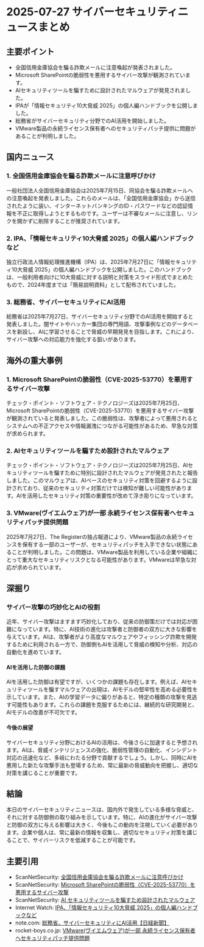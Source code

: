 # 2025-07-27 サイバーセキュリティニュースまとめ

## 主要ポイント

*   全国信用金庫協会を騙る詐欺メールに注意喚起が発表されました。
*   Microsoft SharePointの脆弱性を悪用するサイバー攻撃が観測されています。
*   AIセキュリティツールを騙すために設計されたマルウェアが発見されました。
*   IPAが「情報セキュリティ10大脅威 2025」の個人編ハンドブックを公開しました。
*   総務省がサイバーセキュリティ分野でのAI活用を開始しました。
*   VMware製品の永続ライセンス保有者へのセキュリティパッチ提供に問題があることが判明しました。

## 国内ニュース

### 1. 全国信用金庫協会を騙る詐欺メールに注意呼びかけ

一般社団法人全国信用金庫協会は2025年7月15日、同協会を騙る詐欺メールへの注意喚起を発表しました。これらのメールは、「全国信用金庫協会」から送信されたように装い、インターネットバンキングのID・パスワードなどの認証情報を不正に取得しようとするものです。ユーザーは不審なメールに注意し、リンクを開かずに削除することが推奨されています。

### 2. IPA、「情報セキュリティ10大脅威 2025」の個人編ハンドブックなど

独立行政法人情報処理推進機構（IPA）は、2025年7月27日に「情報セキュリティ10大脅威 2025」の個人編ハンドブックを公開しました。このハンドブックは、一般利用者向けに10大脅威に対する説明と対策をスライド形式でまとめたもので、2024年度までは「簡易説明資料」として配布されていました。

### 3. 総務省、サイバーセキュリティにAI活用

総務省は2025年7月27日、サイバーセキュリティ分野でのAI活用を開始すると発表しました。闇サイトやハッカー集団の専門用語、攻撃事例などのデータベースを新設し、AIに学習させることで脅威の早期発見を目指します。これにより、サイバー攻撃への対応能力を強化する狙いがあります。

## 海外の重大事例

### 1. Microsoft SharePointの脆弱性（CVE-2025-53770）を悪用するサイバー攻撃

チェック・ポイント・ソフトウェア・テクノロジーズは2025年7月25日、Microsoft SharePointの脆弱性（CVE-2025-53770）を悪用するサイバー攻撃が観測されていると発表しました。この脆弱性は、攻撃者によって悪用されるとシステムへの不正アクセスや情報漏洩につながる可能性があるため、早急な対策が求められます。

### 2. AIセキュリティツールを騙すため設計されたマルウェア

チェック・ポイント・ソフトウェア・テクノロジーズは2025年7月25日、AIセキュリティツールを騙すために特別に設計されたマルウェアが発見されたと報告しました。このマルウェアは、AIベースのセキュリティ対策を回避するように設計されており、従来のセキュリティ対策だけでは検知が難しい可能性があります。AIを活用したセキュリティ対策の重要性が改めて浮き彫りになっています。

### 3. VMware(ヴイエムウェア)が一部 永続ライセンス保有者へセキュリティパッチ提供問題

2025年7月27日、The Registerの独占報道により、VMware製品の永続ライセンスを保有する一部のユーザーが、セキュリティパッチを入手できない状態にあることが判明しました。この問題は、VMware製品を利用している企業や組織にとって重大なセキュリティリスクとなる可能性があります。VMwareは早急な対応が求められています。

## 深掘り

### サイバー攻撃の巧妙化とAIの役割

近年、サイバー攻撃はますます巧妙化しており、従来の防御策だけでは対応が困難になっています。特に、AI技術の進化は攻撃者と防御者の双方に大きな影響を与えています。AIは、攻撃者がより高度なマルウェアやフィッシング詐欺を開発するために利用される一方で、防御側もAIを活用して脅威の検知や分析、対応の自動化を進めています。

#### AIを活用した防御の課題

AIを活用した防御は有望ですが、いくつかの課題も存在します。例えば、AIセキュリティツールを騙すマルウェアの出現は、AIモデルの堅牢性を高める必要性を示しています。また、AIの学習データに偏りがあると、特定の種類の攻撃を見逃す可能性もあります。これらの課題を克服するためには、継続的な研究開発と、AIモデルの改善が不可欠です。

#### 今後の展望

サイバーセキュリティ分野におけるAIの活用は、今後さらに加速すると予想されます。AIは、脅威インテリジェンスの強化、脆弱性管理の自動化、インシデント対応の迅速化など、多岐にわたる分野で貢献するでしょう。しかし、同時にAIを悪用した新たな攻撃手法も登場するため、常に最新の脅威動向を把握し、適切な対策を講じることが重要です。

## 結論

本日のサイバーセキュリティニュースは、国内外で発生している多様な脅威と、それに対する防御側の取り組みを示しています。特に、AIの進化がサイバー攻撃と防御の双方に与える影響は大きく、今後もこの動向を注視していく必要があります。企業や個人は、常に最新の情報を収集し、適切なセキュリティ対策を講じることで、サイバーリスクを低減することが可能です。

## 主要引用

*   ScanNetSecurity: [全国信用金庫協会を騙る詐欺メールに注意呼びかけ](https://scan.netsecurity.ne.jp/article/2025/07/28/53298.html)
*   ScanNetSecurity: [Microsoft SharePointの脆弱性（CVE-2025-53770）を悪用するサイバー攻撃](https://scan.netsecurity.ne.jp/category/threat/)
*   ScanNetSecurity: [AI セキュリティツールを騙すため設計されたマルウェア](https://scan.netsecurity.ne.jp/category/threat/)
*   Internet Watch: [IPA、「情報セキュリティ10大脅威 2025」の個人編ハンドブックなど](https://internet.watch.impress.co.jp/docs/news/2034194.html)
*   note.com: [総務省、サイバーセキュリティにAI活用【日経新聞】](https://note.com/brave_fowl7329/n/n170e30fe7ac6)
*   rocket-boys.co.jp: [VMware(ヴイエムウェア)が一部 永続ライセンス保有者へセキュリティパッチ提供問題](https://rocket-boys.co.jp/security-measures-lab/vmware-no-security-patches-for-some-perpetual-license-holders/)


